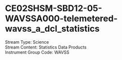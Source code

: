 # CE02SHSM-SBD12-05-WAVSSA000-telemetered-wavss_a_dcl_statistics

Stream Type: Science<br>
Stream Content: Statistics Data Products<br>
Instrument Group Code: WAVSS<br>
